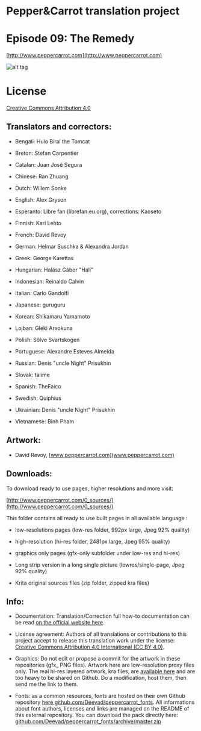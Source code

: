 # Pepper&Carrot translation project
# Episode 09: The Remedy


[http://www.peppercarrot.com](http://www.peppercarrot.com)

![alt tag](gfx_Pepper-and-Carrot_by-David-Revoy_E09.png)


License
=======

[Creative Commons Attribution 4.0](https://creativecommons.org/licenses/by/4.0/)

## Translators and correctors:

* Bengali: Hulo Biral the Tomcat

* Breton: Stefan Carpentier

* Catalan: Juan José Segura

* Chinese: Ran Zhuang

* Dutch: Willem Sonke

* English: Alex Gryson

* Esperanto: Libre fan (librefan.eu.org), corrections: Kaoseto

* Finnish: Kari Lehto

* French: David Revoy

* German: Helmar Suschka & Alexandra Jordan

* Greek: George Karettas

* Hungarian: Halász Gábor "Hali"

* Indonesian: Reinaldo Calvin

* Italian: Carlo Gandolfi

* Japanese: guruguru

* Korean: Shikamaru Yamamoto

* Lojban: Gleki Arxokuna

* Polish: Sölve Svartskogen

* Portuguese: Alexandre Esteves Almeida

* Russian: Denis "uncle Night" Prisukhin

* Slovak: talime

* Spanish: TheFaico

* Swedish: Quiphius

* Ukrainian: Denis "uncle Night" Prisukhin

* Vietnamese: Binh Pham


## Artwork:

* David Revoy, [www.peppercarrot.com](www.peppercarrot.com)


## Downloads:

To download ready to use pages, higher resolutions and more visit:

[http://www.peppercarrot.com/0_sources/](http://www.peppercarrot.com/0_sources/)


This folder contains all ready to use built pages in all available language :

* low-resolutions pages (low-res folder, 992px large, Jpeg 92% quality)

* high-resolution (hi-res folder, 2481px large, Jpeg 95% quality)

* graphics only pages (gfx-only subfolder under low-res and hi-res)

* Long strip version in a long single picture (lowres/single-page, Jpeg 92% quality)

* Krita original sources files (zip folder, zipped kra files) 


## Info:

- Documentation: Translation/Correction full how-to documentation can be read [on the official website here](http://www.peppercarrot.com/fr/article267/how-to-add-a-translation-or-a-correction).

- License agreement: Authors of all translations or contributions to this project accept to release this translation work under the license: [Creative Commons Attribution 4.0 International (CC BY 4.0)](https://creativecommons.org/licenses/by/4.0/).

- Graphics: Do not edit or propose a commit for the artwork in these repositories (gfx_ PNG files). Artwork here are low-resolution proxy files only. The real hi-res layered artwork, kra files, are [available here](http://www.peppercarrot.com/en/static6/sources) and are too heavy to be shared on Github. Do a modification, host them, then send me the link to them.

- Fonts: as a common resources, fonts are hosted on their own Github repository [here  github.com/Deevad/peppercarrot_fonts](https://github.com/Deevad/peppercarrot_fonts). All informations about font authors, licenses and links are managed on the README of this external repository. You can download the pack directly here: [github.com/Deevad/peppercarrot_fonts/archive/master.zip](https://github.com/Deevad/peppercarrot_fonts/archive/master.zip)